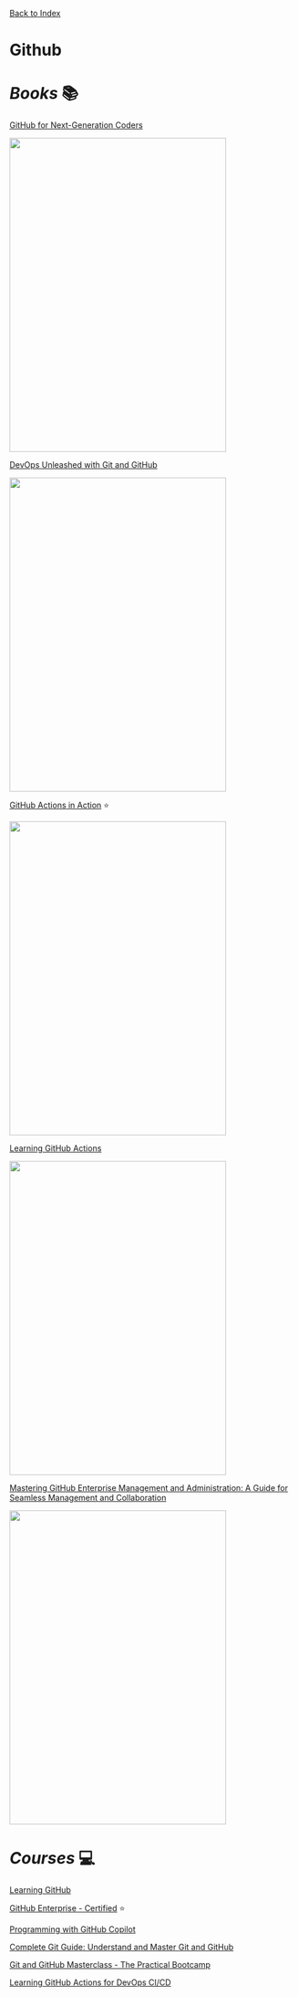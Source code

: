 [Back to Index](index.html)

# Github 

# ***Books*** :books:

[GitHub for Next-Generation Coders](https://learning.oreilly.com/library/view/github-for-next-generation/9781835463048/)

<img src="https://learning.oreilly.com/api/v2/epubs/urn:orm:book:9781835463048/files/image/Cover.png" width="380" height="550" />

[DevOps Unleashed with Git and GitHub](https://learning.oreilly.com/library/view/devops-unleashed-with/9781835463710/)

<img src="https://learning.oreilly.com/api/v2/epubs/urn:orm:book:9781835463710/files/image/Cover.jpg" width="380" height="550" />

[GitHub Actions in Action](https://learning.oreilly.com/library/view/github-actions-in/9781633437302/) :star:

<img src="https://learning.oreilly.com/api/v2/epubs/urn:orm:book:9781633437302/files/cover.jpeg" width="380" height="550" />

[Learning GitHub Actions](https://learning.oreilly.com/library/view/learning-github-actions/9781098131067/)

<img src="https://learning.oreilly.com/api/v2/epubs/urn:orm:book:9781098131067/files/assets/cover.png" width="380" height="550" />

[Mastering GitHub Enterprise Management and Administration: A Guide for Seamless Management and Collaboration](https://learning.oreilly.com/library/view/mastering-github-enterprise/9798868803697/)

<img src="https://learning.oreilly.com/api/v2/epubs/urn:orm:book:9798868803697/files/images/979-8-8688-0369-7_CoverFigure.jpg" width="380" height="550" />



# ***Courses*** :computer:

[Learning GitHub](https://learning.oreilly.com/course/learning-github/9781491972069/)

[GitHub Enterprise - Certified](https://learning.oreilly.com/videos/github-enterprise/10202023VIDEOPAIML/) :star:

[Programming with GitHub Copilot](https://learning.oreilly.com/library/view/programming-with-github/9781394263370/)

[Complete Git Guide: Understand and Master Git and GitHub](https://learning.oreilly.com/course/complete-git-guide/9781800209855/)

[Git and GitHub Masterclass - The Practical Bootcamp](https://learning.oreilly.com/course/git-and-github/9781805126027/)

[Learning GitHub Actions for DevOps CI/CD](https://learning.oreilly.com/course/learning-github-actions/9781837639137/)